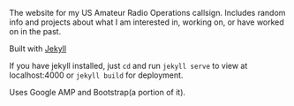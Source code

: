 The website for my US Amateur Radio Operations callsign. Includes random info and projects about what I am interested in, working on, or have worked on in the past.

Built with [Jekyll](https://jekyllrb.com/)

If you have jekyll installed, just `cd` and run `jekyll serve` to view at localhost:4000 or `jekyll build` for deployment.

Uses Google AMP and Bootstrap(a portion of it).